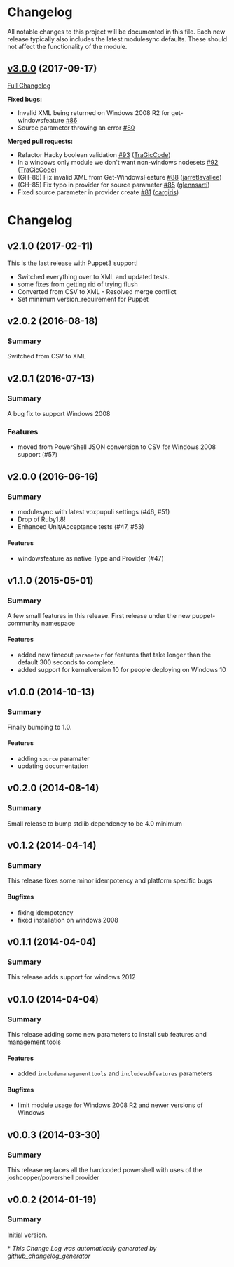 # Changelog

All notable changes to this project will be documented in this file.
Each new release typically also includes the latest modulesync defaults.
These should not affect the functionality of the module.

## [v3.0.0](https://github.com/voxpupuli/puppet-windowsfeature/tree/v3.0.0) (2017-09-17)
[Full Changelog](https://github.com/voxpupuli/puppet-windowsfeature/compare/v0.0.3...v3.0.0)

**Fixed bugs:**

- Invalid XML being returned on Windows 2008 R2 for get-windowsfeature [\#86](https://github.com/voxpupuli/puppet-windowsfeature/issues/86)
- Source parameter throwing an error [\#80](https://github.com/voxpupuli/puppet-windowsfeature/issues/80)

**Merged pull requests:**

- Refactor Hacky boolean validation [\#93](https://github.com/voxpupuli/puppet-windowsfeature/pull/93) ([TraGicCode](https://github.com/TraGicCode))
- In a windows only module we don't want non-windows nodesets [\#92](https://github.com/voxpupuli/puppet-windowsfeature/pull/92) ([TraGicCode](https://github.com/TraGicCode))
- \(GH-86\) Fix invalid XML from Get-WindowsFeature [\#88](https://github.com/voxpupuli/puppet-windowsfeature/pull/88) ([jarretlavallee](https://github.com/jarretlavallee))
- \(GH-85\) Fix typo in provider for source parameter [\#85](https://github.com/voxpupuli/puppet-windowsfeature/pull/85) ([glennsarti](https://github.com/glennsarti))
- Fixed source parameter in provider create [\#81](https://github.com/voxpupuli/puppet-windowsfeature/pull/81) ([cargiris](https://github.com/cargiris))

# Changelog

## v2.1.0 (2017-02-11)

This is the last release with Puppet3 support!
* Switched everything over to XML and updated tests.
* some fixes from getting rid of trying flush
* Converted from CSV to XML - Resolved merge conflict
* Set minimum version_requirement for Puppet

## v2.0.2 (2016-08-18)
### Summary

  Switched from CSV to XML

## v2.0.1 (2016-07-13)
### Summary

  A bug fix to support Windows 2008

### Features
- moved from PowerShell JSON conversion to CSV for Windows 2008 support (#57)

## v2.0.0 (2016-06-16)
### Summary
- modulesync with latest voxpupuli settings (#46, #51)
- Drop of Ruby1.8!
- Enhanced Unit/Acceptance tests (#47, #53)

#### Features
- windowsfeature as native Type and Provider (#47)


## v1.1.0 (2015-05-01)
### Summary

  A few small features in this release. First release under the new puppet-community namespace

#### Features

- added new timeout `parameter` for features that take longer than the default 300 seconds to complete.
- added support for kernelversion 10 for people deploying on Windows 10

## v1.0.0 (2014-10-13)
### Summary

  Finally bumping to 1.0.

#### Features

- adding `source` paramater
- updating documentation

## v0.2.0 (2014-08-14)
### Summary

  Small release to bump stdlib dependency to be 4.0 minimum

## v0.1.2 (2014-04-14)
### Summary

  This release fixes some minor idempotency and platform specific bugs

#### Bugfixes

- fixing idempotency
- fixed installation on windows 2008

## v0.1.1 (2014-04-04)
### Summary

  This release adds support for windows 2012

## v0.1.0 (2014-04-04)
### Summary

  This release adding some new parameters to install sub features and management tools

#### Features

- added `includemanagementtools` and `includesubfeatures` parameters

#### Bugfixes

- limit module usage for Windows 2008 R2 and newer versions of Windows


## v0.0.3 (2014-03-30)

### Summary

This release replaces all the hardcoded powershell with uses of the joshcopper/powershell provider

## v0.0.2 (2014-01-19)
### Summary

Initial version.


\* *This Change Log was automatically generated by [github_changelog_generator](https://github.com/skywinder/Github-Changelog-Generator)*